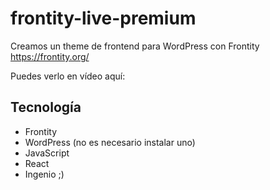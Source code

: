 # frontity-live-premium

Creamos un theme de frontend para WordPress con Frontity https://frontity.org/

Puedes verlo en vídeo aquí:

## Tecnología

*   Frontity
*   WordPress (no es necesario instalar uno)
*   JavaScript
*   React
*   Ingenio ;)
